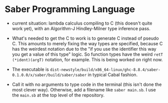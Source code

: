 # Saber Programming Language

 - current situation: lambda calculus compiling to C (this doesn't quite work yet), with an Algorithm-J Hindley-Milner type inference pass.
 - What's needed to get the C to work is to generate C instead of pseudo C. This amounts to merely fixing the way types are specified, because C has the weirdest notation due to the "if you use the identifier this way you get a value of this type" logic. So function types have the weird `retT (*ident)(argT)` notation, for example. This is being worked on right now.

 - The executable is `dist-newstyle/build/x86_64-linux/ghc-8.8.4/saber-0.1.0.0/x/saber/build/saber/saber` in typical Cabal fashion.
 - Call it with no arguments to type code in the terminal (this isn't done the most clever way). Otherwise, add a filename like `saber main.sb`. I use the `main.sb` at the top level of the repository. 
